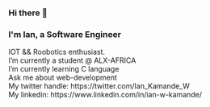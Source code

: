 ### Hi there 👋

<h3>I'm Ian, a Software Engineer</h3>
IOT && Roobotics enthusiast.<br>
I’m currently a student @ ALX-AFRICA</br>
I’m currently learning C language</br>
Ask me about web-development</br>
My twitter handle: https://twitter.com/Ian_Kamande_W </br>
My linkedin: https://www.linkedin.com/in/ian-w-kamande/ </br>
